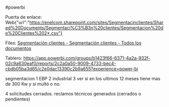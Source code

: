 #powerbi

Puerta de enlace:
Web{"url":"https://enelcom.sharepoint.com/sites/Segmentacinclientes/Shared%20Documents/Segmentaci%C3%B3n%20clientes/Segmentacion%20de%20Clientes%202*.csv"}

Files:
[Segmentación clientes - Segmentación clientes - Todos los documentos](https://enelcom.sharepoint.com/sites/Segmentacinclientes/Shared%20Documents/Forms/AllItems.aspx?csf=1&web=1&e=x4lWoP&CID=5c4f2458-c029-4e53-9f25-ad1cf246ee37&FolderCTID=0x01200058E502CB9DC6A4469EF66269B2162B72&id=%2Fsites%2FSegmentacinclientes%2FShared+Documents%2FSegmentaci%C3%B3n+clientes)

Tablero: 
https://app.powerbi.com/groups/b1423f66-6371-4a2a-932f-02c9a630eaf0/reports/2c2a0a50-9009-4733-bec4-cbdb05ba3d65/c2e0dac13390c2b9a655?experience=power-bi


segmentacion 1 EBP
2 industrial
3 ver si en los ultimos 12 meses tiene mas de 300 Kw y si multó o no.

4 solicitudes cerrados.
reclamos técnicos generados (cerrados o pendientes)

